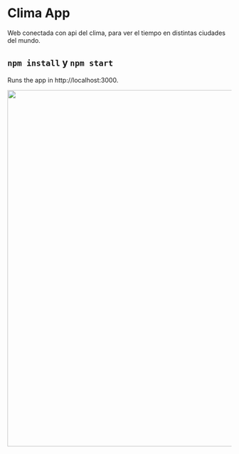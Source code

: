 # Clima App

Web conectada con api del clima, para ver el tiempo en distintas ciudades del mundo.

## `npm install` y `npm start`

Runs the app in http://localhost:3000.

<img src="https://i.ibb.co/PWLjr1q/clima.png" width=800 />
